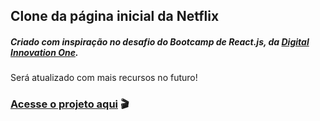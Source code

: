 ## Clone da página inicial da Netflix

##### Criado com inspiração no desafio do Bootcamp de React.js, da [Digital Innovation One](https://web.digitalinnovation.one/).

Será atualizado com mais recursos no futuro!

### [Acesse o projeto aqui](https://thais95.github.io/netflix-clone/) 🎬
